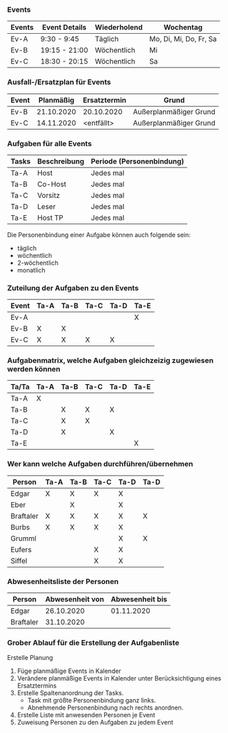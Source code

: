 ### Events

Events | Event Details | Wiederholend | Wochentag
-------|---------------|--------------|-----------------------
Ev-A   |  9:30 -  9:45 | Täglich      | Mo, Di, Mi, Do, Fr, Sa
Ev-B   | 19:15 - 21:00 | Wöchentlich  | Mi
Ev-C   | 18:30 - 20:15 | Wöchentlich  | Sa


### Ausfall-/Ersatzplan für Events

Event  | Planmäßig  | Ersatztermin | Grund
-------|------------|--------------|-----------------------
Ev-B   | 21.10.2020 | 20.10.2020   | Außerplanmäßiger Grund
Ev-C   | 14.11.2020 | <entfällt>   | Außerplanmäßiger Grund


### Aufgaben für alle Events

Tasks | Beschreibung | Periode (Personenbindung)
------|--------------|--------------------------
Ta-A  | Host         | Jedes mal
Ta-B  | Co-Host      | Jedes mal
Ta-C  | Vorsitz      | Jedes mal
Ta-D  | Leser        | Jedes mal
Ta-E  | Host TP      | Jedes mal

Die Personenbindung einer Aufgabe können auch folgende sein:
 - täglich
 - wöchentlich
 - 2-wöchentlich
 - monatlich


### Zuteilung der Aufgaben zu den Events

Event | Ta-A | Ta-B | Ta-C | Ta-D | Ta-E
------|------|------|------|------|-----
Ev-A  |      |      |      |      |   X
Ev-B  |   X  |   X  |      |      |
Ev-C  |   X  |   X  |   X  |   X  |


### Aufgabenmatrix, welche Aufgaben gleichzeizig zugewiesen werden können

Ta/Ta | Ta-A | Ta-B | Ta-C | Ta-D | Ta-E
------|------|------|------|------|-----
Ta-A  |   X  |      |      |      |
Ta-B  |      |   X  |   X  |   X  |
Ta-C  |      |   X  |   X  |      |
Ta-D  |      |   X  |      |   X  |
Ta-E  |      |      |      |      |   X


### Wer kann welche Aufgaben durchführen/übernehmen

Person    | Ta-A | Ta-B | Ta-C | Ta-D | Ta-D
----------|------|------|------|------|-----
Edgar     |   X  |   X  |   X  |   X  |
Eber      |      |   X  |      |   X  |
Braftaler |   X  |   X  |   X  |   X  |   X
Burbs     |   X  |   X  |   X  |   X  |
Grumml    |      |      |      |   X  |   X
Eufers    |      |      |   X  |   X  |
Siffel    |      |      |   X  |   X  |


### Abwesenheitsliste der Personen

Person    | Abwesenheit von | Abwesenheit bis
----------|-----------------|----------------
Edgar     | 26.10.2020      | 01.11.2020
Braftaler | 31.10.2020      |


### Grober Ablauf für die Erstellung der Aufgabenliste

Erstelle Planung <von Datum> <bis Datum>

 1. Füge planmäßige Events in Kalender
 2. Verändere planmäßige Events in Kalender unter Berücksichtigung eines Ersatztermins
 3. Erstelle Spaltenanordnung der Tasks.
    - Task mit größte Personenbindung ganz links.
	- Abnehmende Personenbindung nach rechts anordnen.
 3. Erstelle Liste mit anwesenden Personen je Event
 4. Zuweisung Personen zu den Aufgaben zu jedem Event